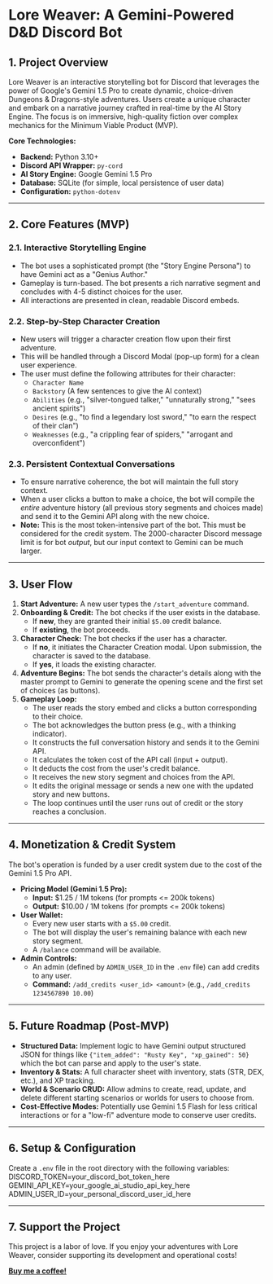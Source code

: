 # Lore Weaver: A Gemini-Powered D&D Discord Bot

## 1. Project Overview

Lore Weaver is an interactive storytelling bot for Discord that leverages the power of Google's Gemini 1.5 Pro to create dynamic, choice-driven Dungeons & Dragons-style adventures. Users create a unique character and embark on a narrative journey crafted in real-time by the AI Story Engine. The focus is on immersive, high-quality fiction over complex mechanics for the Minimum Viable Product (MVP).

**Core Technologies:**
*   **Backend:** Python 3.10+
*   **Discord API Wrapper:** `py-cord`
*   **AI Story Engine:** Google Gemini 1.5 Pro
*   **Database:** SQLite (for simple, local persistence of user data)
*   **Configuration:** `python-dotenv`

---

## 2. Core Features (MVP)

### 2.1. Interactive Storytelling Engine
*   The bot uses a sophisticated prompt (the "Story Engine Persona") to have Gemini act as a "Genius Author."
*   Gameplay is turn-based. The bot presents a rich narrative segment and concludes with 4-5 distinct choices for the user.
*   All interactions are presented in clean, readable Discord embeds.

### 2.2. Step-by-Step Character Creation
*   New users will trigger a character creation flow upon their first adventure.
*   This will be handled through a Discord Modal (pop-up form) for a clean user experience.
*   The user must define the following attributes for their character:
    *   `Character Name`
    *   `Backstory` (A few sentences to give the AI context)
    *   `Abilities` (e.g., "silver-tongued talker," "unnaturally strong," "sees ancient spirits")
    *   `Desires` (e.g., "to find a legendary lost sword," "to earn the respect of their clan")
    *   `Weaknesses` (e.g., "a crippling fear of spiders," "arrogant and overconfident")

### 2.3. Persistent Contextual Conversations
*   To ensure narrative coherence, the bot will maintain the full story context.
*   When a user clicks a button to make a choice, the bot will compile the *entire* adventure history (all previous story segments and choices made) and send it to the Gemini API along with the new choice.
*   **Note:** This is the most token-intensive part of the bot. This must be considered for the credit system. The 2000-character Discord message limit is for bot *output*, but our input context to Gemini can be much larger.

---

## 3. User Flow

1.  **Start Adventure:** A new user types the `/start_adventure` command.
2.  **Onboarding & Credit:** The bot checks if the user exists in the database.
    *   If **new**, they are granted their initial `$5.00` credit balance.
    *   If **existing**, the bot proceeds.
3.  **Character Check:** The bot checks if the user has a character.
    *   If **no**, it initiates the Character Creation modal. Upon submission, the character is saved to the database.
    *   If **yes**, it loads the existing character.
4.  **Adventure Begins:** The bot sends the character's details along with the master prompt to Gemini to generate the opening scene and the first set of choices (as buttons).
5.  **Gameplay Loop:**
    *   The user reads the story embed and clicks a button corresponding to their choice.
    *   The bot acknowledges the button press (e.g., with a thinking indicator).
    *   It constructs the full conversation history and sends it to the Gemini API.
    *   It calculates the token cost of the API call (input + output).
    *   It deducts the cost from the user's credit balance.
    *   It receives the new story segment and choices from the API.
    *   It edits the original message or sends a new one with the updated story and new buttons.
    *   The loop continues until the user runs out of credit or the story reaches a conclusion.

---

## 4. Monetization & Credit System

The bot's operation is funded by a user credit system due to the cost of the Gemini 1.5 Pro API.

*   **Pricing Model (Gemini 1.5 Pro):**
    *   **Input:** $1.25 / 1M tokens (for prompts <= 200k tokens)
    *   **Output:** $10.00 / 1M tokens (for prompts <= 200k tokens)
*   **User Wallet:**
    *   Every new user starts with a `$5.00` credit.
    *   The bot will display the user's remaining balance with each new story segment.
    *   A `/balance` command will be available.
*   **Admin Controls:**
    *   An admin (defined by `ADMIN_USER_ID` in the `.env` file) can add credits to any user.
    *   **Command:** `/add_credits <user_id> <amount>` (e.g., `/add_credits 1234567890 10.00`)

---

## 5. Future Roadmap (Post-MVP)

*   **Structured Data:** Implement logic to have Gemini output structured JSON for things like `{"item_added": "Rusty Key", "xp_gained": 50}` which the bot can parse and apply to the user's state.
*   **Inventory & Stats:** A full character sheet with inventory, stats (STR, DEX, etc.), and XP tracking.
*   **World & Scenario CRUD:** Allow admins to create, read, update, and delete different starting scenarios or worlds for users to choose from.
*   **Cost-Effective Modes:** Potentially use Gemini 1.5 Flash for less critical interactions or for a "low-fi" adventure mode to conserve user credits.

---

## 6. Setup & Configuration

Create a `.env` file in the root directory with the following variables:
DISCORD_TOKEN=your_discord_bot_token_here
GEMINI_API_KEY=your_google_ai_studio_api_key_here
ADMIN_USER_ID=your_personal_discord_user_id_here


---

## 7. Support the Project

This project is a labor of love. If you enjoy your adventures with Lore Weaver, consider supporting its development and operational costs!

[**Buy me a coffee!**](https://buymeacoffee.com/womp_womp_?status=1)
